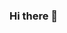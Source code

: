 ### Hi there 👋

<!--
**SonuK-Mehta/Sonuk-Mehta** is a ✨ _special_ ✨ repository because its `README.md` (this file) appears on your GitHub profile.

Here are some ideas to get you started:

- 🔭 I’m currently working on ...
- 🌱 I’m currently learning ...
- 👯 I’m looking to collaborate on ...
- 🤔 I’m looking for help with ...
- 💬 Ask me about ...
- 📫 How to reach me: ...
- 😄 Pronouns: ...
- ⚡ Fun fact: ...

👋 Hello there! I'm [Your Name], a passionate Front-End Developer on a mission to create captivating and user-friendly web experiences. With a keen eye for design and a deep understanding of the latest web technologies, I bring digital visions to life.
-->
